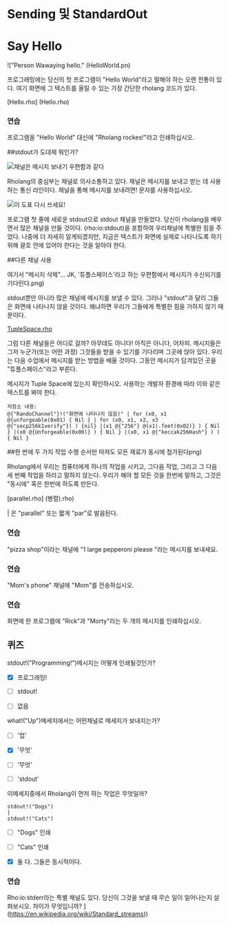 # Sending 및 StandardOut

# Say Hello

!["Person Wawaying hello." (HelloWorld.pn)


프로그래밍에는 당신의 첫 프로그램이 "Hello World"라고 말해야 하는 오랜 전통이 있다. 여기 화면에 그 텍스트를 올릴 수 있는 가장 간단한 rholang 코드가 있다.

[Hello.rho] (Hello.rho)

### 연습
프로그램을 "Hello World" 대신에 "Rholang rockes!"라고 인쇄하십시오.


##stdout가 도대체 뭐인가?

![채널은 메시지 보내기 우편함과 같다](mailbox.png)

Rholang의 중심부는 채널로 의사소통하고 있다. 채널은 메시지를 보내고 받는 데 사용하는 통신 라인이다. 채널을 통해 메시지를 보내려면! 문자를 사용하십시오.

![이 도표 다시 쓰세요!](sendSyntax.png)

프로그램 첫 줄에 새로운 stdout으로 stdout 채널을 만들었다. 당신이 rholang을 배우면서 많은 채널을 만들 것이다. (rho:io:stdout)을 포함하여 우리채널에 특별한 힘을 주었다. 나중에 더 자세히 알게되겠지만, 지금은 텍스트가 화면에 실제로 나타나도록 하기 위해 괄호 안에 있어야 한다는 것을 알아야 한다.


##다른 채널 사용

여기서 "메시지 삭제"... JK, '튜플스페이스'라고 하는 우편함에서 메시지가 수신되기를 기다린다.png)

stdout뿐만 아니라 많은 채널에 메시지를 보낼 수 있다. 그러나 "stdout"과 달리 그들은 화면에 나타나지 않을 것이다. 왜냐하면 우리가 그들에게 특별한 힘을 가하지 않기 때문이다.

[TupleSpace.rho](TupleSpace.rho)

그럼 다른 채널들은 어디로 갈까? 아무데도 아니다! 아직은 아니다, 어차피. 메시지들은 그저 누군가(또는 어떤 과정) 그것들을 받을 수 있기를 기다리며 그곳에 앉아 있다. 우리는 다음 수업에서 메시지를 받는 방법을 배울 것이다. 그동안 메시지가 담겨있던 곳을 "튜플스페이스"라고 부른다.

메시지가 Tuple Space에 있는지 확인하시오. 사용하는 개발자 환경에 따라 이와 같은 텍스트를 봐야 한다.

```
저장소 내용:
@{"RandoChannel"}!("화면에 나타나지 않음)" | for (x0, x1 @{unforgeable(0x01) { Nil } | for (x0, x1, x2, x3 @{"secp256k1verify"}) ) {nil} |(x1 @{"256"} @(x1).feet(0x02)} ) { Nil } |(x0 @{Unforgeable(0x00)} ) { Nil } |(x0, x1 @{"keccak256Hash"} ) ) { Nil }
```



##한 번에 두 가지 작업 수행
순서만 따져도 모든 재료가 동시에 첨가된다png)

Rholang에서 우리는 컴퓨터에게 하나의 작업을 시키고, 그다음 작업, 그리고 그 다음 세 번째 작업을 하라고 말하지 않는다. 우리가 해야 할 모든 것을 한번에 말하고, 그것은 "동시에" 혹은 한번에 하도록 만든다.

[parallel.rho] (병렬).rho)

| 은 "parallel" 또는 짧게 "par"로 발음된다.


### 연습
"pizza shop"이라는 채널에 "1 large pepperoni please "라는 메시지를 보내세요.

### 연습
"Mom's phone" 채널에 "Mom"를 전송하십시오.

### 연습
화면에 한 프로그램에 "Rick"과 "Morty"라는 두 개의 메시지를 인쇄하십시오.



## 퀴즈

stdout!("Programming!")메시지는 어떻게 인쇄될것인가?
- [x] 프로그래밍!
- [ ] stdout!
- [ ] 없음


what!("Up")메세지에서는 어떤채널로 메세지가 보내지는가?
- [ ] '업'
- [x] '무엇'
- [ ] '무엇'
- [ ] 'stdout'


이메세지중에서 Rholang이 먼저 하는 작업은 무엇일까?
```
stdout!("Dogs")
|
stdout!("Cats")
```
- [ ] "Dogs" 인쇄
- [ ] "Cats" 인쇄
- [x] 둘 다. 그들은 동시적이다.


### 연습
Rho:io:stderr라는 특별 채널도 있다. 당신이 그것을 보낼 때 무슨 일이 일어나는지 살펴보시오. 차이가 무엇입니까? ](https://en.wikipedia.org/wiki/Standard_streams))
